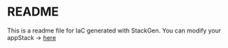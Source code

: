 # README
This is a readme file for IaC generated with StackGen.
You can modify your appStack -> [here](http://main.dev.stackgen.com/appstacks/fb59e9e4-b7fd-4042-b8a3-941debd0ba5a)
